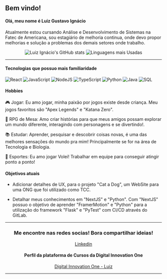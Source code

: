 ## Bem vindo!

#### Olá, meu nome é Luiz Gustavo Ignácio
Atualmente estou cursando Análise e Desenvolvimento de Sistemas na Fatec de Americana, sou estagiário de melhoria continua, onde devo propor melhorias e solução a problemas dos demais setores onde trabalho.

<center>

![Luiz Ignácio's GitHub stats](https://github-readme-stats.vercel.app/api?username=luizgustavoignacio&show_icons=true&theme=tokyonight)
![Linguagens mais Usadas](https://github-readme-stats.vercel.app/api/top-langs/?username=luizgustavoignacio&show_icons=true&theme=tokyonight)


</center>



---

#### Tecnologias que possuo mais familiaridade
![React](https://img.shields.io/badge/React-20232A?style=for-the-badge&logo=react&logoColor=61DAFB)
![JavaScript](https://img.shields.io/badge/JavaScript-F7DF1E?style=for-the-badge&logo=javascript&logoColor=black)
![NodeJS](https://img.shields.io/badge/Node.js-43853D?style=for-the-badge&logo=node.js&logoColor=white)
![TypeScript](https://img.shields.io/badge/TypeScript-007ACC?style=for-the-badge&logo=typescript&logoColor=white)
![Python](https://img.shields.io/badge/Python-14354C?style=for-the-badge&logo=python&logoColor=white)
![Java](https://img.shields.io/badge/Java-ED8B00?style=for-the-badge&logo=openjdk&logoColor=white)
![SQL](https://img.shields.io/badge/MySQL-00000F?style=for-the-badge&logo=mysql&logoColor=white)

#### Hobbies
🎮 Jogar: Eu amo jogar, minha paixão por jogos existe desde criança. Meu jogos favoritos são "Apex Legends" e "Katana Zero".   

🎲 RPG de Mesa: Amo criar histórias para que meus amigos possam explorar um mundo diferente, interagindo com personagens e se divertindo!.

📚 Estudar: Aprender, pesquisar e descobrir coisas novas, é uma das melhores sensações do mundo pra mim! Principalmente se for na área de Tecnologia e Biologia.

🏐 Esportes: Eu amo jogar Volei! Trabalhar em equipe para conseguir atingir ponto a ponto! 

#### Objetivos atuais

- Adicionar detalhes de UX, para o projeto "Cat a Dog", um WebSite para uma ONG que foi utilizado como TCC.

- Detalhar meus conhecimentos em "NextJS" e "Python". Com "NextJS" possuo o objetivo de aprender "FramerMotion" e "Python" para a utilização do framework "Flask" e "PyTest" com CI/CD através do GitLab.

---

<center>

### Me encontre nas redes socias! Bora compartilhar ideias!

[Linkedin](https://www.linkedin.com/in/luiz-gustavo-ignacio/)

#### Perfil da plataforma de Cursos da Digital Innovation One

[Digital Innovation One - Luiz](https://www.dio.me/users/lgignacio)

</center>

---
